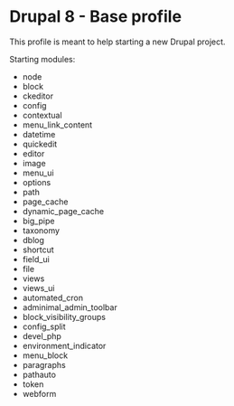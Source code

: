 # Drupal 8 - Base profile

This profile is meant to help starting a new Drupal project.

Starting modules:
  - node
  - block
  - ckeditor
  - config
  - contextual
  - menu_link_content
  - datetime
  - quickedit
  - editor
  - image
  - menu_ui
  - options
  - path
  - page_cache
  - dynamic_page_cache
  - big_pipe
  - taxonomy
  - dblog
  - shortcut
  - field_ui
  - file
  - views
  - views_ui
  - automated_cron
  - adminimal_admin_toolbar
  - block_visibility_groups
  - config_split
  - devel_php
  - environment_indicator
  - menu_block
  - paragraphs
  - pathauto
  - token
  - webform


